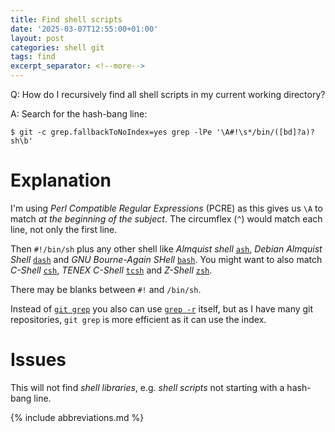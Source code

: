 ```yaml
---
title: Find shell scripts
date: '2025-03-07T12:55:00+01:00'
layout: post
categories: shell git
tags: find
excerpt_separator: <!--more-->
---
```


Q: How do I recursively find all shell scripts in my current working directory?

A: Search for the hash-bang line:

```console
$ git -c grep.fallbackToNoIndex=yes grep -lPe '\A#!\s*/bin/([bd]?a)?sh\b'
```

<!--more-->

# Explanation

I'm using _Perl Compatible Regular Expressions_ (PCRE) as this gives us `\A` to match _at the beginning of the subject_.
The circumflex (`^`) would match each line, not only the first line.

Then `#!/bin/sh` plus any other shell like _Almquist shell_ [`ash`](https://en.wikipedia.org/wiki/Almquist_shell), _Debian Almquist Shell_ [`dash`](man:dash(1)) and _GNU Bourne-Again SHell_ [`bash`](man:bash(1)).
You might want to also match _C-Shell_ [`csh`](https://en.wikipedia.org/wiki/C_shell), _TENEX C-Shell_ [`tcsh`](https://www.tcsh.org/) and _Z-Shell_ [`zsh`](https://www.zsh.org/).

There may be blanks between `#!` and `/bin/sh`.

Instead of [`git grep`](man:git-grep(1)) you also can use [`grep -r`](man:grep(1)) itself, but as I have many git repositories, `git grep` is more efficient as it can use the index.

# Issues

This will not find _shell libraries_, e.g. _shell scripts_ not starting with a hash-bang line.

{% include abbreviations.md %}
